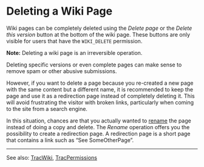 # Deleting a Wiki Page


Wiki pages can be completely deleted using the *Delete page* or the *Delete this version* button at the bottom of the wiki page. These buttons are only visible for users that have the `WIKI_DELETE` permission.

**Note:** Deleting a wiki page is an irreversible operation.


Deleting specific versions or even complete pages can make sense to remove spam or other abusive submissions.


However, if you want to delete a page because you re-created a new page with the same content but a different name, it is recommended to keep the page and use it as a redirection page instead of completely deleting it. This will avoid frustrating the visitor with broken links, particularly when coming to the site from a search engine. 


In this situation, chances are that you actually wanted to [rename](wiki-new-page#) the page instead of doing a copy and delete. 
The *Rename* operation offers you the possibility to create a redirection page.
A redirection page is a short page that  contains a link such as  “See SomeOtherPage”. 

---



See also: [TracWiki](trac-wiki), [TracPermissions](trac-permissions)


